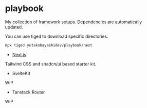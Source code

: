 # playbook

My collection of framework setups. Dependencies are automatically updated.

You can use tiged to download specific directories.

```bash
npx tiged yutakobayashidev/playbook/next
```

- [Next.js](https://github.com/yutakobayashidev/template/tree/main/next)

Tailwind CSS and shadcn/ui based starter kit.

- SvelteKit

WIP

- Tanstack Router

WIP
